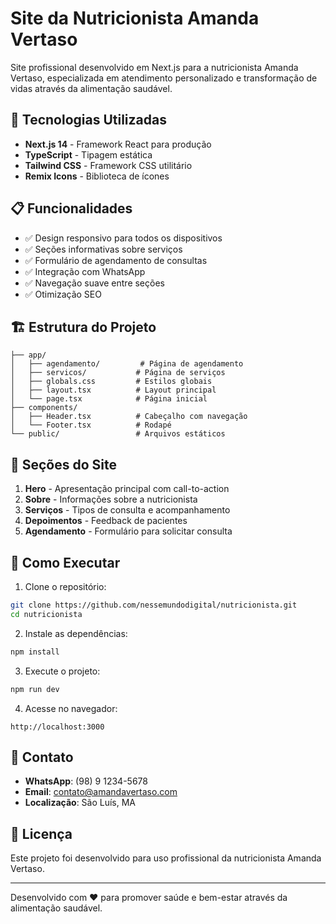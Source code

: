 # Site da Nutricionista Amanda Vertaso

Site profissional desenvolvido em Next.js para a nutricionista Amanda Vertaso, especializada em atendimento personalizado e transformação de vidas através da alimentação saudável.

## 🚀 Tecnologias Utilizadas

- **Next.js 14** - Framework React para produção
- **TypeScript** - Tipagem estática
- **Tailwind CSS** - Framework CSS utilitário
- **Remix Icons** - Biblioteca de ícones

## 📋 Funcionalidades

- ✅ Design responsivo para todos os dispositivos
- ✅ Seções informativas sobre serviços
- ✅ Formulário de agendamento de consultas
- ✅ Integração com WhatsApp
- ✅ Navegação suave entre seções
- ✅ Otimização SEO

## 🏗️ Estrutura do Projeto

```
├── app/
│   ├── agendamento/         # Página de agendamento
│   ├── servicos/           # Página de serviços
│   ├── globals.css         # Estilos globais
│   ├── layout.tsx          # Layout principal
│   └── page.tsx            # Página inicial
├── components/
│   ├── Header.tsx          # Cabeçalho com navegação
│   └── Footer.tsx          # Rodapé
└── public/                 # Arquivos estáticos
```

## 🎨 Seções do Site

1. **Hero** - Apresentação principal com call-to-action
2. **Sobre** - Informações sobre a nutricionista
3. **Serviços** - Tipos de consulta e acompanhamento
4. **Depoimentos** - Feedback de pacientes
5. **Agendamento** - Formulário para solicitar consulta

## 🚀 Como Executar

1. Clone o repositório:
```bash
git clone https://github.com/nessemundodigital/nutricionista.git
cd nutricionista
```

2. Instale as dependências:
```bash
npm install
```

3. Execute o projeto:
```bash
npm run dev
```

4. Acesse no navegador:
```
http://localhost:3000
```

## 📱 Contato

- **WhatsApp**: (98) 9 1234-5678
- **Email**: contato@amandavertaso.com
- **Localização**: São Luís, MA

## 📄 Licença

Este projeto foi desenvolvido para uso profissional da nutricionista Amanda Vertaso.

---

Desenvolvido com ❤️ para promover saúde e bem-estar através da alimentação saudável.